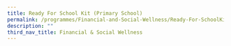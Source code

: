 ```yaml
---
title: Ready For School Kit (Primary School)
permalink: /programmes/Financial-and-Social-Wellness/Ready-For-SchoolKit-Primaryschool
description: ""
third_nav_title: Financial & Social Wellness
---
```


